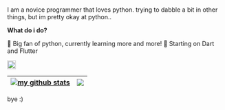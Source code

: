 

<br />

I am a novice programmer that loves python. trying to dabble a bit in other things, but im pretty okay at python..

**What do i do?**

🐍 Big fan of python, currently learning more and more!
🦋 Starting on Dart and Flutter



<code><img height="20" alt="python" src="https://upload.wikimedia.org/wikipedia/commons/thumb/c/c3/Python-logo-notext.svg/1869px-Python-logo-notext.svg.png"></code>



| <a href="https://github.com/anuraghazra/github-readme-stats"><img align="center" src="https://github-readme-stats.vercel.app/api?username=fluxc0&show_icons=true&include_all_commits=true&theme=buefy&hide_border=true" alt="my github stats" /></a> | <a href="https://github.com/anuraghazra/github-readme-stats"><img align="center" src="https://github-readme-stats.vercel.app/api/top-langs/?username=fluxc0&layout=compact&theme=buefy&hide_border=true" /></a> |
| ------------- | ------------- |

bye :)
